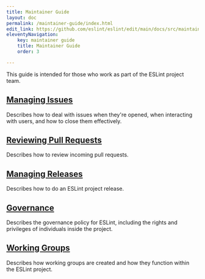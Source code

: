 ```yaml
---
title: Maintainer Guide
layout: doc
permalink: /maintainer-guide/index.html
edit_link: https://github.com/eslint/eslint/edit/main/docs/src/maintainer-guide/README.md
eleventyNavigation:
    key: maintainer guide 
    title: Maintainer Guide 
    order: 3

---
```


This guide is intended for those who work as part of the ESLint project team.

## [Managing Issues](issues)

Describes how to deal with issues when they're opened, when interacting with users, and how to close them effectively.

## [Reviewing Pull Requests](pullrequests)

Describes how to review incoming pull requests.

## [Managing Releases](releases)

Describes how to do an ESLint project release.

## [Governance](governance)

Describes the governance policy for ESLint, including the rights and privileges of individuals inside the project.

## [Working Groups](working-groups)

Describes how working groups are created and how they function within the ESLint project.
